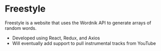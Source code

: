 # Freestyle

Freestyle is a website that uses the Wordnik API to generate arrays of random words.

- Developed using React, Redux, and Axios
- Will eventually add support to pull instrumental tracks from YouTube
